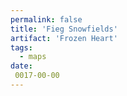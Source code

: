 ```yaml
---
permalink: false
title: 'Fieg Snowfields'
artifact: 'Frozen Heart'
tags:
  - maps
date:
 0017-00-00
---
```

